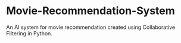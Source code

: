 # Movie-Recommendation-System
An AI system for movie recommendation created using Collaborative Filtering in Python.
